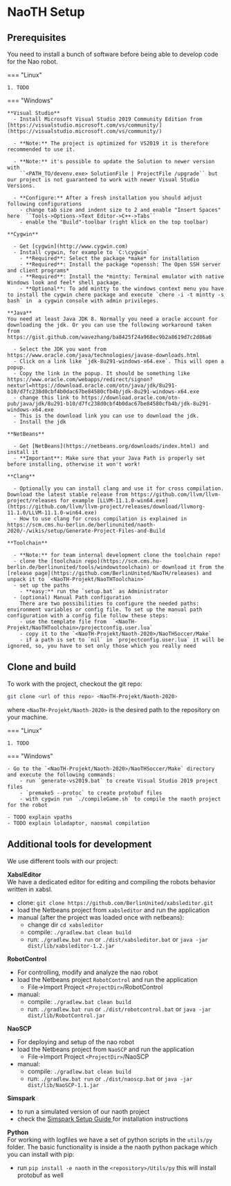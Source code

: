 # NaoTH Setup

## Prerequisites

You need to install a bunch of software before being able to develop code for the Nao robot.

=== "Linux"

    1. TODO

=== "Windows"

    **Visual Studio**  
      - Install Microsoft Visual Studio 2019 Community Edition from [https://visualstudio.microsoft.com/vs/community/](https://visualstudio.microsoft.com/vs/community/) 

      - **Note:** The project is optimized for VS2019 it is therefore recommended to use it.  

      - **Note:** it's possible to update the Solution to newer version with 
        ``<PATH_TO/devenv.exe> SolutionFile | ProjectFile /upgrade`` but our project is not guaranteed to work with newer Visual Studio Versions.  

      - **Configure:** After a fresh installation you should adjust following configurations
        - change tab size and indent size to 2 and enable "Insert Spaces" here  ``Tools->Options->Text Editor->C++->Tabs``
        - enable the "Build"-toolbar (right klick on the top toolbar) 

    **Cygwin**  

      - Get [cygwin](http://www.cygwin.com)
      - Install cygwin, for example to `C:\cygwin`  
        - **Required**: Select the package *make* for installation  
        - **Required**: Install the package *openssh: The Open SSH server and client programs*  
        - **Required**: Install the *mintty: Terminal emulator with native Windows look and feel* shell package.  
        - **Optional**: To add mintty to the windows context menu you have to install the cygwin chere package and execute `chere -i -t mintty -s bash` in  a cygwin console with admin privileges.

    **Java**  
    You need at least Java JDK 8. Normally you need a oracle account for downloading the jdk. Or you can use the following workaround taken from https://gist.github.com/wavezhang/ba8425f24a968ec9b2a8619d7c2d86a6

      - Select the JDK you want from https://www.oracle.com/java/technologies/javase-downloads.html  
      - Click on a link like `jdk-8u291-windows-x64.exe`. This will open a popup.   
      - Copy the link in the popup. It should be something like https://www.oracle.com/webapps/redirect/signon?nexturl=https://download.oracle.com/otn/java/jdk/8u291-b10/d7fc238d0cbf4b0dac67be84580cfb4b/jdk-8u291-windows-x64.exe  
      - change this link to https://download.oracle.com/otn-pub/java/jdk/8u291-b10/d7fc238d0cbf4b0dac67be84580cfb4b/jdk-8u291-windows-x64.exe  
      - This is the download link you can use to download the jdk.  
      - Install the jdk
    
    **NetBeans**  

      - Get [NetBeans](https://netbeans.org/downloads/index.html) and install it  
      - **Important**: Make sure that your Java Path is properly set before installing, otherwise it won't work!  

    **Clang**    

      - Optionally you can install clang and use it for cross compilation. Download the latest stable release from https://github.com/llvm/llvm-project/releases for example [LLVM-11.1.0-win64.exe](https://github.com/llvm/llvm-project/releases/download/llvmorg-11.1.0/LLVM-11.1.0-win64.exe)  
      - How to use clang for cross compilation is explained in https://scm.cms.hu-berlin.de/berlinunited/naoth-2020/-/wikis/setup/Generate-Project-Files-and-Build  
    
    **Toolchain**  

      - **Note:** for team internal development clone the toolchain repo!  
      - clone the [toolchain repo](https://scm.cms.hu-berlin.de/berlinunited/tools/windowstoolchain) or download it from the [release page](https://github.com/BerlinUnited/NaoTH/releases) and unpack it to `<NaoTH-Projekt/NaoTHToolchain>`  
      - set up the paths  
        - **easy:** run the `setup.bat` as Administrator  
      - (optional) Manual Path configuration  
        There are two possibilities to configure the needed paths: environment variables or config file. To set up the manual path configuration with a config file follow these steps:
        - use the template file from  `<NaoTH-Projekt/NaoTHToolchain>/projectconfig.user.lua`
        - copy it to the `<NaoTH-Projekt/Naoth-2020>/NaoTHSoccer/Make`
        - if a path is set to `nil` in `projectconfig.user.lua` it will be ignored, so, you have to set only those which you really need


## Clone and build
To work with the project, checkout the git repo:
```sh
git clone <url of this repo> <NaoTH-Projekt/Naoth-2020>
```
where `<NaoTH-Projekt/Naoth-2020>` is the desired path to the repository on your machine.

=== "Linux"

    1. TODO

=== "Windows"

    - Go to the `<NaoTH-Projekt/Naoth-2020>/NaoTHSoccer/Make` directory and execute the following commands:  
        - run `generate-vs2019.bat` to create Visual Studio 2019 project files
        - `premake5 --protoc` to create protobuf files
        - with cygwin run `./compileGame.sh` to compile the naoth project for the robot

    - TODO explain vpaths
    - TODO explain loladaptor, naosmal compilation

## Additional tools for development
We use different tools with our project:

**XabslEditor**  
We have a dedicated editor for editing and compiling the robots behavior written in xabsl.
  - clone: `git clone https://github.com/BerlinUnited/xabsleditor.git`  
  - load the Netbeans project from `xabsleditor` and run the application  
  - manual (after the project was loaded once with netbeans):  
    - change dir `cd xabsleditor`  
    - compile: `./gradlew.bat clean build`  
    - run: `./gradlew.bat run` or `./dist/xabsleditor.bat` or `java -jar dist/lib/xabsleditor-1.2.jar`  
 
**RobotControl**  
  - For controlling, modify and analyze the nao robot
  - load the Netbeans project `RobotControl` and run the application
    - File->Import Project `<ProjectDir>`/RobotControl
  - manual:
    - compile: `./gradlew.bat clean build`
    - run: `./gradlew.bat run` or `./dist/robotcontrol.bat` or `java -jar dist/lib/RobotControl.jar`
 
**NaoSCP**  
  - For deploying and setup of the nao robot  
  - load the Netbeans project from `NaoSCP` and run the application  
    - File->Import Project `<ProjectDir>`/NaoSCP  
  - manual:  
    - compile: `./gradlew.bat clean build`  
    - run: `./gradlew.bat run` or `./dist/naoscp.bat` or `java -jar dist/lib/NaoSCP-1.1.jar`  
 
**Simspark**  
  - to run a simulated version of our naoth project  
  - check the [Simspark Setup Guide ](Simspark-Windows-Setup) for installation instructions  
 
**Python**   
For working with logfiles we have a set of python scripts in the `utils/py` folder. The basic functionality is inside a the naoth python package which you can install with pip:    
   - run `pip install -e naoth` in the `<repository>/Utils/py` this will install protobuf as well 
 